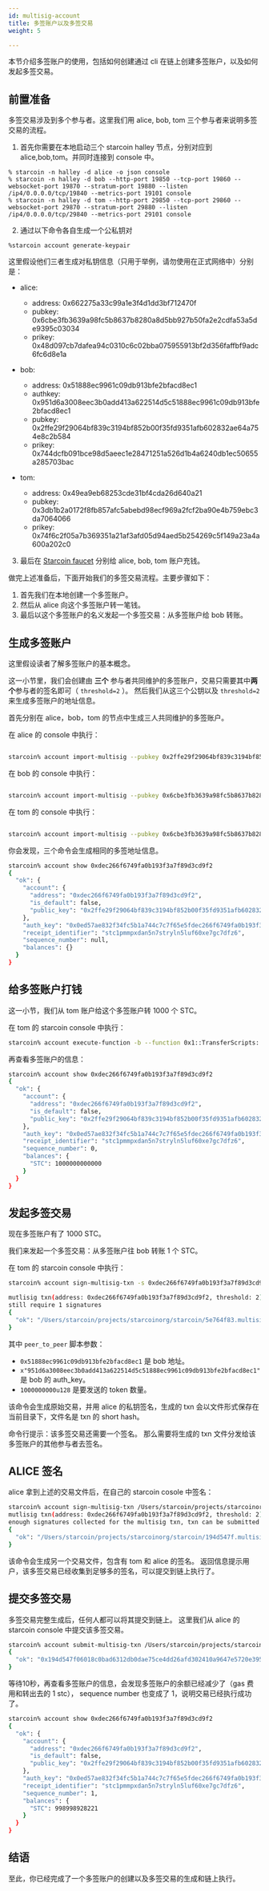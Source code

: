 ```yaml
---
id: multisig-account
title: 多签账户以及多签交易
weight: 5

---
```


本节介绍多签账户的使用，包括如何创建通过 cli 在链上创建多签账户，以及如何发起多签交易。

<!--more-->

## 前置准备

多签交易涉及到多个参与者。这里我们用 alice, bob, tom 三个参与者来说明多签交易的流程。

1. 首先你需要在本地启动三个 starcoin halley 节点，分别对应到 alice,bob,tom。并同时连接到 console 中。
```
% starcoin -n halley -d alice -o json console
% starcoin -n halley -d bob --http-port 19850 --tcp-port 19860 --websocket-port 19870 --stratum-port 19880 --listen /ip4/0.0.0.0/tcp/19840 --metrics-port 19101 console
% starcoin -n halley -d tom --http-port 29850 --tcp-port 29860 --websocket-port 29870 --stratum-port 29880 --listen /ip4/0.0.0.0/tcp/29840 --metrics-port 29101 console
```

2. 通过以下命令各自生成一个公私钥对
```shell
%starcoin account generate-keypair
```

这里假设他们三者生成对私钥信息（只用于举例，请勿使用在正式网络中）分别是：

- alice:
  - address: 0x662275a33c99a1e3f4d1dd3bf712470f
  - pubkey: 0x6cbe3fb3639a98fc5b8637b8280a8d5bb927b50fa2e2cdfa53a5de9395c03034
  - prikey: 0x48d097cb7dafea94c0310c6c02bba075955913bf2d356faffbf9adc6fc6d8e1a
- bob:
  - address: 0x51888ec9961c09db913bfe2bfacd8ec1
  - authkey: 0x951d6a3008eec3b0add413a622514d5c51888ec9961c09db913bfe2bfacd8ec1
  - pubkey: 0x2ffe29f29064bf839c3194bf852b00f35fd9351afb602832ae64a754e8c2b584
  - prikey: 0x744dcfb091bce98d5aeec1e28471251a526d1b4a6240db1ec50655a285703bac

- tom:
  - address: 0x49ea9eb68253cde31bf4cda26d640a21
  - pubkey: 0x3db1b2a0172f8fb857afc5abebd98ecf969a2fcf2ba90e4b759ebc3da7064066
  - prikey: 0x74f6c2f05a7b369351a21af3afd05d94aed5b254269c5f149a23a4a600a202c0


3. 最后在 [Starcoin faucet](https://faucet.starcoin.org/halley) 分别给 alice, bob, tom 账户充钱。


做完上述准备后，下面开始我们的多签交易流程。主要步骤如下：

1. 首先我们在本地创建一个多签账户。
2. 然后从 alice 向这个多签账户转一笔钱。
3. 最后以这个多签账户的名义发起一个多签交易：从多签账户给 bob 转账。

## 生成多签账户

这里假设读者了解多签账户的基本概念。

这一小节里，我们会创建由 **三个** 参与者共同维护的多签账户，交易只需要其中**两个**参与者的签名即可（ `threshold=2` ）。
然后我们从这三个公钥以及 `threshold=2`  来生成多签账户的地址信息。

首先分别在 alice，bob，tom 的节点中生成三人共同维护的多签账户。

在 alice 的 console 中执行：

```bash

starcoin% account import-multisig --pubkey 0x2ffe29f29064bf839c3194bf852b00f35fd9351afb602832ae64a754e8c2b584 --pubkey 0x3db1b2a0172f8fb857afc5abebd98ecf969a2fcf2ba90e4b759ebc3da7064066 --prikey 0x48d097cb7dafea94c0310c6c02bba075955913bf2d356faffbf9adc6fc6d8e1a -t 2
```

在 bob 的 console 中执行：

```bash

starcoin% account import-multisig --pubkey 0x6cbe3fb3639a98fc5b8637b8280a8d5bb927b50fa2e2cdfa53a5de9395c03034 --pubkey 0x3db1b2a0172f8fb857afc5abebd98ecf969a2fcf2ba90e4b759ebc3da7064066 --prikey 0x744dcfb091bce98d5aeec1e28471251a526d1b4a6240db1ec50655a285703bac -t 2
```

在 tom 的 console 中执行：

```bash

starcoin% account import-multisig --pubkey 0x6cbe3fb3639a98fc5b8637b8280a8d5bb927b50fa2e2cdfa53a5de9395c03034 --pubkey 0x2ffe29f29064bf839c3194bf852b00f35fd9351afb602832ae64a754e8c2b584 --prikey 0x74f6c2f05a7b369351a21af3afd05d94aed5b254269c5f149a23a4a600a202c0 -t 2
```

你会发现，三个命令会生成相同的多签地址信息。

```bash
starcoin% account show 0xdec266f6749fa0b193f3a7f89d3cd9f2
{
  "ok": {
    "account": {
      "address": "0xdec266f6749fa0b193f3a7f89d3cd9f2",
      "is_default": false,
      "public_key": "0x2ffe29f29064bf839c3194bf852b00f35fd9351afb602832ae64a754e8c2b5843db1b2a0172f8fb857afc5abebd98ecf969a2fcf2ba90e4b759ebc3da70640666cbe3fb3639a98fc5b8637b8280a8d5bb927b50fa2e2cdfa53a5de9395c0303402"
    },
    "auth_key": "0x0ed57ae832f34fc5b1a744c7c7f65e5fdec266f6749fa0b193f3a7f89d3cd9f2",
    "receipt_identifier": "stc1pmmpxdan5n7stryln5luf60xe7gc7dfz6",
    "sequence_number": null,
    "balances": {}
  }
}
```



## 给多签账户打钱

这一小节，我们从 tom 账户给这个多签账户转 1000 个 STC。

在 tom 的 starcoin console 中执行：

```bash
starcoin% account execute-function -b --function 0x1::TransferScripts::peer_to_peer  -t 0x1::STC::STC --arg 0xdec266f6749fa0b193f3a7f89d3cd9f2 --arg x"0ed57ae832f34fc5b1a744c7c7f65e5fdec266f6749fa0b193f3a7f89d3cd9f2" --arg 1000000000000u128
```

再查看多签账户的信息：

```bash
starcoin% account show 0xdec266f6749fa0b193f3a7f89d3cd9f2
{
  "ok": {
    "account": {
      "address": "0xdec266f6749fa0b193f3a7f89d3cd9f2",
      "is_default": false,
      "public_key": "0x2ffe29f29064bf839c3194bf852b00f35fd9351afb602832ae64a754e8c2b5843db1b2a0172f8fb857afc5abebd98ecf969a2fcf2ba90e4b759ebc3da70640666cbe3fb3639a98fc5b8637b8280a8d5bb927b50fa2e2cdfa53a5de9395c0303402"
    },
    "auth_key": "0x0ed57ae832f34fc5b1a744c7c7f65e5fdec266f6749fa0b193f3a7f89d3cd9f2",
    "receipt_identifier": "stc1pmmpxdan5n7stryln5luf60xe7gc7dfz6",
    "sequence_number": 0,
    "balances": {
      "STC": 1000000000000
    }
  }
}
```

## 发起多签交易

现在多签账户有了 1000 STC。

我们来发起一个多签交易：从多签账户往 bob 转账 1 个 STC。

在 tom 的 starcoin console 中执行：

```bash
starcoin% account sign-multisig-txn -s 0xdec266f6749fa0b193f3a7f89d3cd9f2 --function 0x1::TransferScripts::peer_to_peer -t 0x1::STC::STC --arg 0x51888ec9961c09db913bfe2bfacd8ec1 --arg x"951d6a3008eec3b0add413a622514d5c51888ec9961c09db913bfe2bfacd8ec1" --arg 1000000000u128

mutlisig txn(address: 0xdec266f6749fa0b193f3a7f89d3cd9f2, threshold: 2): 1 signatures collected
still require 1 signatures
{
  "ok": "/Users/starcoin/projects/starcoinorg/starcoin/5e764f83.multisig-txn"
}
```

其中 `peer_to_peer` 脚本参数：
- `0x51888ec9961c09db913bfe2bfacd8ec1` 是 bob 地址。
- `x"951d6a3008eec3b0add413a622514d5c51888ec9961c09db913bfe2bfacd8ec1"` 是 bob 的 auth_key。
- `1000000000u128` 是要发送的 token 数量。

该命令会生成原始交易，并用 alice 的私钥签名，生成的 txn 会以文件形式保存在当前目录下，文件名是 txn 的 short hash。

命令行提示：该多签交易还需要一个签名。
那么需要将生成的 txn 文件分发给该多签账户的其他参与者去签名。

## ALICE 签名

alice 拿到上述的交易文件后，在自己的 starcoin cosole 中签名：


```bash
starcoin% account sign-multisig-txn /Users/starcoin/projects/starcoinorg/starcoin/5e764f83.multisig-txn
mutlisig txn(address: 0xdec266f6749fa0b193f3a7f89d3cd9f2, threshold: 2): 2 signatures collected
enough signatures collected for the multisig txn, txn can be submitted now
{
  "ok": "/Users/starcoin/projects/starcoinorg/starcoin/194d547f.multisig-txn"
}
```

该命令会生成另一个交易文件，包含有 tom 和 alice 的签名。
返回信息提示用户，该多签交易已经收集到足够多的签名，可以提交到链上执行了。


## 提交多签交易

多签交易完整生成后，任何人都可以将其提交到链上。
这里我们从 alice 的 starcoin console 中提交该多签交易。

```bash
starcoin% account submit-multisig-txn /Users/starcoin/projects/starcoinorg/starcoin/194d547f.multisig-txn
{
  "ok": "0x194d547f06018c0bad6312db0dae75ce4dd26afd302410a9647e5720e395878a"
}
```

等待10秒，再查看多签账户的信息，会发现多签账户的余额已经减少了（gas 费用和转出去的 1 stc）， sequence number 也变成了 1，说明交易已经执行成功了。

```bash
starcoin% account show 0xdec266f6749fa0b193f3a7f89d3cd9f2
{
  "ok": {
    "account": {
      "address": "0xdec266f6749fa0b193f3a7f89d3cd9f2",
      "is_default": false,
      "public_key": "0x2ffe29f29064bf839c3194bf852b00f35fd9351afb602832ae64a754e8c2b5843db1b2a0172f8fb857afc5abebd98ecf969a2fcf2ba90e4b759ebc3da70640666cbe3fb3639a98fc5b8637b8280a8d5bb927b50fa2e2cdfa53a5de9395c0303402"
    },
    "auth_key": "0x0ed57ae832f34fc5b1a744c7c7f65e5fdec266f6749fa0b193f3a7f89d3cd9f2",
    "receipt_identifier": "stc1pmmpxdan5n7stryln5luf60xe7gc7dfz6",
    "sequence_number": 1,
    "balances": {
      "STC": 998998928221
    }
  }
}
```

## 结语

至此，你已经完成了一个多签账户的创建以及多签交易的生成和链上执行。
